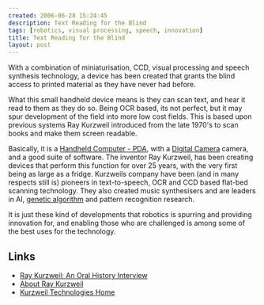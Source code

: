 ```yaml
---
created: 2006-06-28 15:24:45
description: Text Reading for the Blind
tags: [robotics, visual processing, speech, innovation]
title: Text Reading for the Blind
layout: post
---
```

With a combination of miniaturisation, CCD, visual processing and speech synthesis technology, a device has been created that grants the blind access to printed material as they have never had before.

What this small handheld device means is they can scan text, and hear it read to them as they do so. Being OCR based, its not perfect, but it may spur development of the field into more low cost fields. This is based upon previous systems Ray Kurzweil introduced from the late 1970's to scan books and make them screen readable.

Basically, it is a [Handheld Computer - PDA](/wiki/personal_data_assistant "Personal Data Assistant"), with a [Digital Camera](/wiki/ccd "Charge Coupled Device") camera, and a good suite of software. The inventor Ray Kurzweil, has been creating devices that perform this function for over 25 years, with the very first being as large as a fridge. Kurzweils company have been (and in many respects still is) pioneers in text-to-speech, OCR and CCD based flat-bed scanning technology. They also created music synthesisers and are leaders in AI, [genetic algorithm](/wiki/genetic_algorithm "Genetic Algorithm") and pattern recognition research.

It is just these kind of developments that robotics is spurring and providing innovation for, and enabling those who are challenged is among some of the best uses for the technology.

## Links

- [Ray Kurzweil: An Oral History Interview](https://www.namm.org/library/oral-history/ray-kurzweil)
- [About Ray Kurzweil](http://www.kurzweiltech.com/aboutray.html)
- [Kurzweil Technologies Home](http://www.kurzweiltech.com/ktihome.html)

